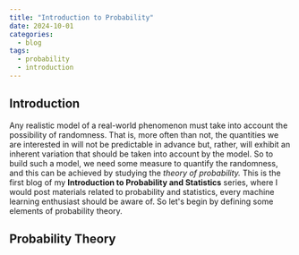 ```yaml
---
title: "Introduction to Probability"
date: 2024-10-01
categories:
  - blog
tags:
  - probability
  - introduction
---
```


## Introduction

Any realistic model of a real-world phenomenon must take into account the possibility of randomness. That is, more often than not, the quantities we are interested in will not be predictable in advance but, rather, will exhibit an inherent variation that should be taken into account by the model. So to build such a model, we need some measure to quantify the randomness, and this can be achieved by studying the *theory of probability.*
This is the first blog of my **Introduction to Probability and Statistics** series, where I would post materials related to probability and statistics, every machine learning enthusiast should be aware of. So let's begin by defining some elements of probability theory.

## Probability Theory

